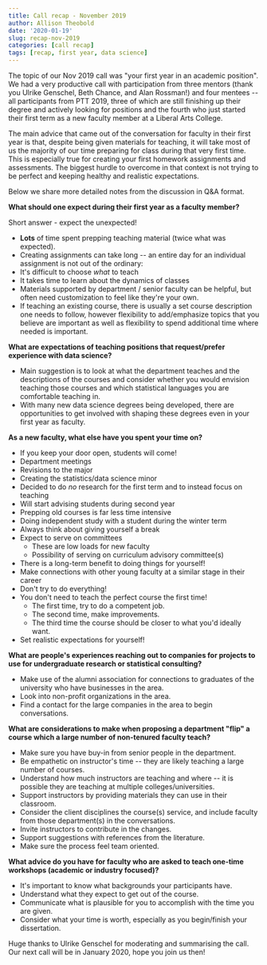 ```yaml
---
title: Call recap - November 2019
author: Allison Theobold
date: '2020-01-19'
slug: recap-nov-2019
categories: [call recap]
tags: [recap, first year, data science]
---
```


The topic of our Nov 2019 call was "your first year in an academic position". We had a very productive call with participation from three mentors (thank you Ulrike Genschel, Beth Chance, and Alan Rossman!) and four mentees -- all participants from PTT 2019, three of which are still finishing up their degree and actively looking for positions and the fourth who just started their first term as a new faculty member at a Liberal Arts College.

The main advice that came out of the conversation for faculty in their first year is that, despite being given materials for teaching, it will take most of us the majority of our time preparing for class during that very first time. This is especially true for creating your first homework assignments and assessments. The biggest hurdle to overcome in that context is not trying to be perfect and keeping healthy and realistic expectations.

Below we share more detailed notes from the discussion in Q&A format.

**What should one expect during their first year as a faculty member?**

Short answer - expect the unexpected!

- __Lots__ of time spent prepping teaching material (twice what was expected).
- Creating assignments can take long -- an entire day for an individual assignment is not out of the ordinary:
- It's difficult to choose *what* to teach  
- It takes time to learn about the dynamics of classes 
-  Materials supported by department / senior faculty can be helpful, but often need customization to feel like they're your own.
- If teaching an existing course, there is usually a set course description one needs to follow, however flexibility to add/emphasize topics that you believe are important as well as flexibility to spend additional time where needed is important.
  
**What are expectations of teaching positions that request/prefer experience with data science?**

- Main suggestion is to look at what the department teaches and the descriptions of the courses and consider whether you would envision teaching those courses and which statistical languages you are comfortable teaching in.
- With many new data science degrees being developed, there are opportunities to get involved with shaping these degrees even in your first year as faculty.

**As a new faculty, what else have you spent your time on?**

- If you keep your door open, students will come! 
- Department meetings 
- Revisions to the major 
- Creating the statistics/data science minor 
- Decided to do *no* research for the first term and to instead focus on teaching
- Will start advising students during second year
- Prepping old courses is far less time intensive 
- Doing independent study with a student during the winter term
- Always think about giving yourself a break
- Expect to serve on committees
  * These are low loads for new faculty
  * Possibility of serving on curriculum advisory committee(s)
- There is a long-term benefit to doing things for yourself! 
- Make connections with other young faculty at a similar stage in their career
- Don't try to do everything!
- You don't need to teach the perfect course the first time!
  * The first time, try to do a competent job. 
  * The second time, make improvements. 
  * The third time the course should be closer to what you'd ideally want. 
- Set realistic expectations for yourself!  

**What are people's experiences reaching out to companies for projects to use for undergraduate research or statistical consulting?**

- Make use of the alumni association for connections to graduates of the university who have businesses in the area.
- Look into non-profit organizations in the area.
- Find a contact for the large companies in the area to begin conversations.

**What are considerations to make when proposing a department "flip" a course which a large number of non-tenured faculty teach?**

- Make sure you have buy-in from senior people in the department.
- Be empathetic on instructor's time -- they are likely teaching a large number of courses.
- Understand how much instructors are teaching and where -- it is possible they 
are teaching at multiple colleges/universities.
- Support instructors by providing materials they can use in their classroom.
- Consider the client disciplines the course(s) service, and include faculty 
from those department(s) in the conversations.
- Invite instructors to contribute in the changes.
- Support suggestions with references from the literature.
- Make sure the process feel team oriented.

**What advice do you have for faculty who are asked to teach one-time workshops (academic or industry focused)?**

- It's important to know what backgrounds your participants have.
- Understand what they expect to get out of the course.
- Communicate what is plausible for you to accomplish with the time you are given.
- Consider what your time is worth, especially as you begin/finish your dissertation.

Huge thanks to Ulrike Genschel for moderating and summarising the call. Our next call will be in January 2020, hope you join us then!
